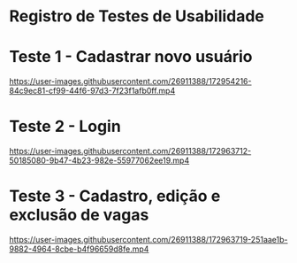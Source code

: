 # Registro de Testes de Usabilidade

# Teste 1 - Cadastrar novo usuário

https://user-images.githubusercontent.com/26911388/172954216-84c9ec81-cf99-44f6-97d3-7f23f1afb0ff.mp4

# Teste 2 - Login

https://user-images.githubusercontent.com/26911388/172963712-50185080-9b47-4b23-982e-55977062ee19.mp4

# Teste 3 - Cadastro, edição e exclusão de vagas

https://user-images.githubusercontent.com/26911388/172963719-251aae1b-9882-4964-8cbe-b4f96659d8fe.mp4

